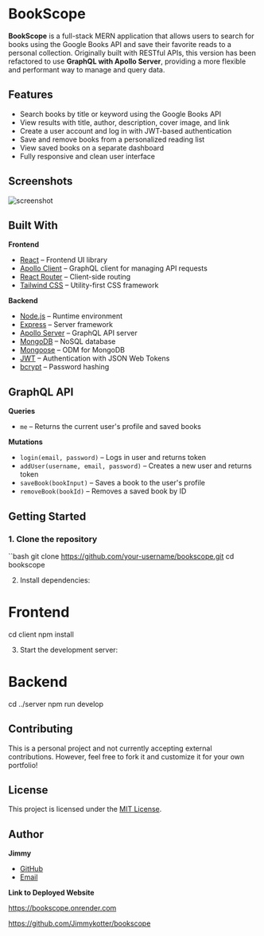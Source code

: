 # BookScope

**BookScope** is a full-stack MERN application that allows users to search for books using the Google Books API and save their favorite reads to a personal collection. Originally built with RESTful APIs, this version has been refactored to use **GraphQL with Apollo Server**, providing a more flexible and performant way to manage and query data.

## Features

- Search books by title or keyword using the Google Books API
- View results with title, author, description, cover image, and link
- Create a user account and log in with JWT-based authentication
- Save and remove books from a personalized reading list
- View saved books on a separate dashboard
- Fully responsive and clean user interface

## Screenshots

![screenshot](https://github.com/user-attachments/assets/ff4e2ca7-0113-4c7d-ba72-a843da1fa886)

## Built With

**Frontend**
- [React](https://reactjs.org/) – Frontend UI library
- [Apollo Client](https://www.apollographql.com/docs/react/) – GraphQL client for managing API requests
- [React Router](https://reactrouter.com/) – Client-side routing
- [Tailwind CSS](https://tailwindcss.com/) – Utility-first CSS framework

**Backend**
- [Node.js](https://nodejs.org/) – Runtime environment
- [Express](https://expressjs.com/) – Server framework
- [Apollo Server](https://www.apollographql.com/docs/apollo-server/) – GraphQL API server
- [MongoDB](https://www.mongodb.com/) – NoSQL database
- [Mongoose](https://mongoosejs.com/) – ODM for MongoDB
- [JWT](https://jwt.io/) – Authentication with JSON Web Tokens
- [bcrypt](https://github.com/kelektiv/node.bcrypt.js) – Password hashing

## GraphQL API

**Queries**
- `me` – Returns the current user's profile and saved books

**Mutations**
- `login(email, password)` – Logs in user and returns token
- `addUser(username, email, password)` – Creates a new user and returns token
- `saveBook(bookInput)` – Saves a book to the user's profile
- `removeBook(bookId)` – Removes a saved book by ID

## Getting Started

### 1. Clone the repository
``bash
git clone https://github.com/your-username/bookscope.git
cd bookscope


2. Install dependencies:
# Frontend
cd client
npm install

3. Start the development server:
# Backend
cd ../server
npm run develop

## Contributing

This is a personal project and not currently accepting external contributions. However, feel free to fork it and customize it for your own portfolio!

## License

This project is licensed under the [MIT License](LICENSE).

## Author

**Jimmy**  
- [GitHub](https://github.com/jimmykotter)  
- [Email](mailto:Jimmykotter@gmail.com)

**Link to Deployed Website**

https://bookscope.onrender.com

https://github.com/Jimmykotter/bookscope
